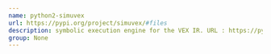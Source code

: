 ```yaml
---
name: python2-simuvex
url: https://pypi.org/project/simuvex/#files
description: symbolic execution engine for the VEX IR. URL : https://pypi.org/project/simuvex/#files Groups : None
group: None
---
```


